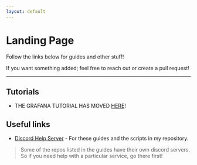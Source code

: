 ```yaml
---
layout: default
---
```


# Landing Page

Follow the links below for guides and other stuff!

If you want something added; feel free to reach out or create a pull request!

-----

## Tutorials

- THE GRAFANA TUTORIAL HAS MOVED [HERE](https://alexsguardian.net/grafana-guide/)!

## Useful links

- [Discord Help Server](https://discord.gg/8y6sndR) - For these guides and the scripts in my repository.
>Some of the repos listed in the guides have their own discord servers. So if you need help with a particular service, go there first!
